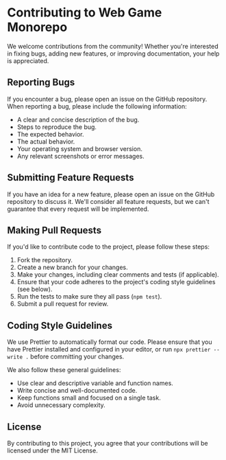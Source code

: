 # Contributing to Web Game Monorepo

We welcome contributions from the community! Whether you're interested in fixing bugs, adding new features, or improving documentation, your help is appreciated.

## Reporting Bugs

If you encounter a bug, please open an issue on the GitHub repository. When reporting a bug, please include the following information:

*   A clear and concise description of the bug.
*   Steps to reproduce the bug.
*   The expected behavior.
*   The actual behavior.
*   Your operating system and browser version.
*   Any relevant screenshots or error messages.

## Submitting Feature Requests

If you have an idea for a new feature, please open an issue on the GitHub repository to discuss it. We'll consider all feature requests, but we can't guarantee that every request will be implemented.

## Making Pull Requests

If you'd like to contribute code to the project, please follow these steps:

1.  Fork the repository.
2.  Create a new branch for your changes.
3.  Make your changes, including clear comments and tests (if applicable).
4.  Ensure that your code adheres to the project's coding style guidelines (see below).
5.  Run the tests to make sure they all pass (`npm test`).
6.  Submit a pull request for review.

## Coding Style Guidelines

We use Prettier to automatically format our code. Please ensure that you have Prettier installed and configured in your editor, or run `npx prettier --write .` before committing your changes.

We also follow these general guidelines:

*   Use clear and descriptive variable and function names.
*   Write concise and well-documented code.
*   Keep functions small and focused on a single task.
*   Avoid unnecessary complexity.

## License

By contributing to this project, you agree that your contributions will be licensed under the MIT License.
